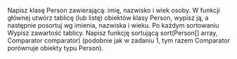 Napisz klasę Person zawierającą: imię, nazwisko i wiek osoby. W funkcji głównej utwórz tablicę (lub listę) obiektów klasy Person, wypisz ją, a następnie posortuj wg imienia, nazwiska i wieku. Po każdym sortowaniu Wypisz zawartość tablicy. Napisz funkcję sortującą sort(Person[] array, Comparator<Person> comparator) (podobnie jak w zadaniu 1, tym razem Comparator porównuje obiekty typu Person).